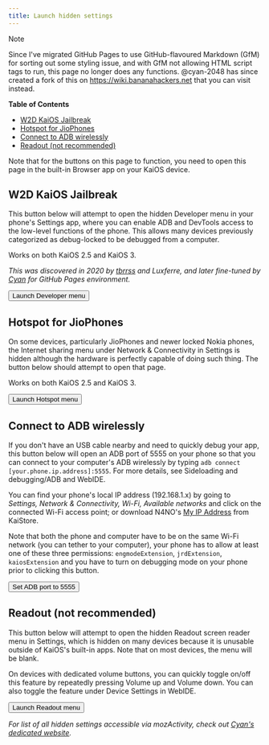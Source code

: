 ```yaml
---
title: Launch hidden settings
---
```

> [!NOTE]
> Since I've migrated GitHub Pages to use GitHub-flavoured Markdown (GfM) for sorting out some styling issue, and with GfM not allowing HTML script tags to run, this page no longer does any functions. @cyan-2048 has since created a fork of this on https://wiki.bananahackers.net that you can visit instead.

**Table of Contents**
- [W2D KaiOS Jailbreak](#w2d-kaios-jailbreak)
- [Hotspot for JioPhones](#hotspot-for-jiophones)
- [Connect to ADB wirelessly](#connect-to-adb-wirelessly)
- [Readout (not recommended)](#readout-not-recommended)

Note that for the buttons on this page to function, you need to open this page in the built-in Browser app on your KaiOS device.

## W2D KaiOS Jailbreak
This button below will attempt to open the hidden Developer menu in your phone's Settings app, where you can enable ADB and DevTools access to the low-level functions of the phone. This allows many devices previously categorized as debug-locked to be debugged from a computer. 

Works on both KaiOS 2.5 and KaiOS 3. 

*This was discovered in 2020 by [tbrrss](https://kaios.dev) and Luxferre, and later fine-tuned by [Cyan](https://github.com/cyan-2048) for GitHub Pages environment.*

<button id="developer">Launch Developer menu</button>

## Hotspot for JioPhones
On some devices, particularly JioPhones and newer locked Nokia phones, the Internet sharing menu under Network & Connectivity in Settings is hidden although the hardware is perfectly capable of doing such thing. The button below should attempt to open that page. 

Works on both KaiOS 2.5 and KaiOS 3.

<button id="hotspot">Launch Hotspot menu</button>

## Connect to ADB wirelessly
If you don't have an USB cable nearby and need to quickly debug your app, this button below will open an ADB port of 5555 on your phone so that you can connect to your computer's ADB wirelessly by typing `adb connect [your.phone.ip.address]:5555`. For more details, see Sideloading and debugging/ADB and WebIDE.

You can find your phone's local IP address (192.168.1.x) by going to *Settings, Network & Connectivity, Wi-Fi, Available networks* and click on the connected Wi-Fi access point; or download N4NO's [My IP Address](https://www.kaiostech.com/store/apps/?bundle_id=com.n4no.myipaddress) from KaiStore.

Note that both the phone and computer have to be on the same Wi-Fi network (you can tether to your computer), your phone has to allow at least one of these three permissions: `engmodeExtension`, `jrdExtension`, `kaiosExtension` and you have to turn on debugging mode on your phone prior to clicking this button.

<button onclick="wadb()">Set ADB port to 5555</button>

## Readout (not recommended)
This button below will attempt to open the hidden Readout screen reader menu in Settings, which is hidden on many devices because it is unusable outside of KaiOS's built-in apps. Note that on most devices, the menu will be blank. 

On devices with dedicated volume buttons, you can quickly toggle on/off this feature by repeatedly pressing Volume up and Volume down. You can also toggle the feature under Device Settings in WebIDE.

<button id="readout">Launch Readout menu</button>

*For list of all hidden settings accessible via mozActivity, check out [Cyan's dedicated website](https://cyan-2048.github.io/kaios_scripts).*

<script>
    document.addEventListener("click",
        (e) => {
            var id = e.target.id;
            if (id) openMenu(id);
        }, true);
    function openMenu(t){
        if(window.MozActivity) {
            var act = new MozActivity({
                name: "configure",
                data: {
                    target: "device",
                    section: t,
                },
            });
            act.onerror = function (e) {
                console.error(act, e);
                window.alert("Error:", JSON.stringify(act), e);
            };
        } else if (window.WebActivity) {
            var act = new WebActivity("configure", {
                target: "device",
                section: t,
            });
            act.start().catch(function (e) {
                console.error(e, act);
                window.alert("Error: " + e);
            });
        } else {
            window.alert('Please open the page from the device itself!')
        }
    }
    function wadb() {
        var masterExt = navigator.engmodeExtension || navigator.jrdExtension || navigator.kaiosExtension
        var propSet = {
            'service.adb.tcp.port': 5555,
            'ctl.stop': 'adbd',
            'ctl.start': 'adbd'
        };
        for(var key in propSet) {
            masterExt.setPropertyValue(key, propSet[key])
        };
        window.alert('ADB port has been set to 5555.')
    }
</script>

<style>h1{display:none;}</style>